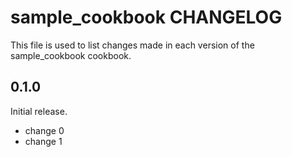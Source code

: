 # sample_cookbook CHANGELOG

This file is used to list changes made in each version of the sample_cookbook cookbook.

## 0.1.0

Initial release.

- change 0
- change 1
